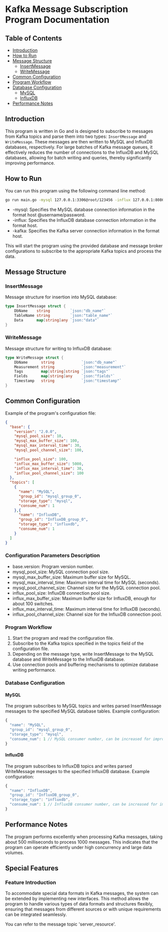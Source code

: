 # Kafka Message Subscription Program Documentation

## Table of Contents
- [Introduction](#introduction)
- [How to Run](#how-to-run)
- [Message Structure](#message-structure)
  - [InsertMessage](#insertmessage)
  - [WriteMessage](#writemessage)
- [Common Configuration](#common-configuration)
- [Program Workflow](#program-workflow)
- [Database Configuration](#database-configuration)
  - [MySQL](#mysql)
  - [InfluxDB](#influxdb)
- [Performance Notes](#performance-notes)

## Introduction
This program is written in Go and is designed to subscribe to messages from Kafka topics and parse them into two types: `InsertMessage` and `WriteMessage`. These messages are then written to MySQL and InfluxDB databases, respectively. For large batches of Kafka message queues, it effectively reduces the number of connections to the InfluxDB and MySQL databases, allowing for batch writing and queries, thereby significantly improving performance.

## How to Run
You can run this program using the following command line method:
```bash
go run main.go -mysql 127.0.0.1:3306@root/123456 -influx 127.0.0.1:8086 -kafka 127.0.0.1:9092
```
- -mysql: Specifies the MySQL database connection information in the format host
@username/password.
- -influx: Specifies the InfluxDB database connection information in the format host.
- -kafka: Specifies the Kafka server connection information in the format host.

This will start the program using the provided database and message broker configurations to subscribe to the appropriate Kafka topics and process the data.

## Message Structure
### InsertMessage
Message structure for insertion into MySQL database:

``` go
type InsertMessage struct {
    DbName    string         `json:"db_name"`
    TableName string         `json:"table_name"`
    Data      map[string]any `json:"data"`
}
```

### WriteMessage
Message structure for writing to InfluxDB database:
``` go
type WriteMessage struct {
    DbName      string            `json:"db_name"`
    Measurement string            `json:"measurement"`
    Tags        map[string]string `json:"tags"`
    Fields      map[string]any    `json:"fields"`
    Timestamp   string            `json:"timestamp"`
}
```

## Common Configuration
Example of the program's configuration file:
``` json
{
  "base": {
    "version": "2.0.0",
    "mysql_pool_size": 10,
    "mysql_max_buffer_size": 100,
    "mysql_max_interval_time": 30,
    "mysql_pool_channel_size": 100,

    "influx_pool_size": 100,
    "influx_max_buffer_size": 5000,
    "influx_max_interval_time": 30,
    "influx_pool_channel_size": 100
  },
  "topics": [
    {
      "name": "MySQL",
      "group_id": "mysql_group_0",
      "storage_type": "mysql",
      "consume_num": 1
    },{
      "name": "InfluxDB",
      "group_id": "InfluxDB_group_0",
      "storage_type": "influxdb",
      "consume_num": 1
    }
  ]
}
```

### Configuration Parameters Description
- base.version: Program version number. 
- mysql_pool_size: MySQL connection pool size. 
- mysql_max_buffer_size: Maximum buffer size for MySQL. 
- mysql_max_interval_time: Maximum interval time for MySQL (seconds). 
- mysql_pool_channel_size: Channel size for the MySQL connection pool. 
- influx_pool_size: InfluxDB connection pool size. 
- influx_max_buffer_size: Maximum buffer size for InfluxDB, enough for about 100 switches. 
- influx_max_interval_time: Maximum interval time for InfluxDB (seconds). 
- influx_pool_channel_size: Channel size for the InfluxDB connection pool.

### Program Workflow
1. Start the program and read the configuration file.
2. Subscribe to the Kafka topics specified in the topics field of the configuration file.
3. Depending on the message type, write InsertMessage to the MySQL database and WriteMessage to the InfluxDB database.
4. Use connection pools and buffering mechanisms to optimize database writing performance.

### Database Configuration
#### MySQL
The program subscribes to MySQL topics and writes parsed InsertMessage messages to the specified MySQL database tables. Example configuration:
``` javascript
{
  "name": "MySQL",
  "group_id": "mysql_group_0",
  "storage_type": "mysql",
  "consume_num": 1 // MySQL consumer number, can be increased for improved efficiency if the number of node_agents increases
}
```
#### InfluxDB
The program subscribes to InfluxDB topics and writes parsed WriteMessage messages to the specified InfluxDB database. Example configuration:
``` javascript
{
  "name": "InfluxDB",
  "group_id": "InfluxDB_group_0",
  "storage_type": "influxdb",
  "consume_num": 1 // InfluxDB consumer number, can be increased for improved efficiency if the number of node_agents increases
}
```

## Performance Notes
The program performs excellently when processing Kafka messages, taking about 500 milliseconds to process 1000 messages. This indicates that the program can operate efficiently under high concurrency and large data volumes.

## Special Features

### Feature Introduction

To accommodate special data formats in Kafka messages, the system can be extended by implementing new interfaces. This method allows the program to handle various types of data formats and structures flexibly, ensuring that messages from different sources or with unique requirements can be integrated seamlessly.

You can refer to the message topic 'server_resource'.